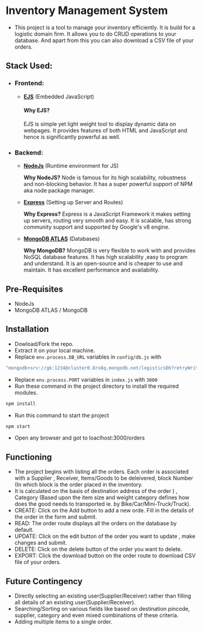 
# Inventory Management System

- This project is a tool to manage your inventory efficiently. It is build for a logistic domain firm. It allows you to do CRUD operations to your database. And apart from this you can also download a CSV file of your orders.

## Stack Used:

- ### Frontend:

  - **[EJS](https://ejs.co/)** (Embedded JavaScript)
    #### Why EJS?
    EJS is simple yet light weight tool to display dynamic data on webpages. It provides features of both HTML and JavaScript and hence is significantly powerful as well.


- ### Backend:
  - **[NodeJs](https://nodejs.org/en/)** (Runtime environment for JS)
    
    **Why NodeJS?**
    Node is famous for its high scalability, robustness and non-blocking behavior. It has a super powerful support of NPM aka node package manager.
    
  - **[Express](https://expressjs.com/)** (Setting up Server and Routes)
    
    **Why Express?**
    Express is a JavaScript Framework it makes setting up servers, routing very smooth and easy. It is scalable, has strong community support and supported by Google's v8 engine.

  - **[MongoDB ATLAS](https://www.mongodb.com/atlas/database)** (Databases)

    **Why MongoDB?**
    MongoDB is very flexible to work with and provides NoSQL database features. It has high scalability ,easy to program and understand. It is an open-source and is cheaper to use and maintain. It has excellent performance and availability.

## Pre-Requisites

- NodeJs
- MongoDB ATLAS / MongoDB

## Installation

- Dowload/Fork the repo.
- Extract it on your local machine.
- Replace `env.process.DB_URL`  variables in  `config/db.js` with
```javascript
"mongodb+srv://gk:1234@cluster0.8ro8q.mongodb.net/logisticsDb?retryWrites=true&w=majority"
```  
- Replace `env.process.PORT`  variables in  `index.js` with `3000`
- Run these command in the project directory to install the required modules.

```bash
npm install
```

- Run this command to start the project

```bash
npm start
```

- Open any browser and got to loaclhost:3000/orders

## Functioning

- The project begins with listing all the orders. Each order is associated with a Supplier , Receiver, Items/Goods to be deleivered, block Number (In which block is the order placed in the inventory. 
- It is calculated on the basis of destination address of the order ) , Category (Based upon the item size and weight category defines how does the good needs to transported ie. by Bike/Car/Mini-Truck/Truck).
- CREATE: Click on the Add button to add a new orde. Fill in the details of the order in the form and submit.
- READ: The order route displays all the orders on the database by default.
- UPDATE: Click on the edit button of the order you want to update , make changes and submit.
- DELETE: Click on the delete button of the order you want to delete.
- EXPORT: Click the download button on the order route to download CSV file of your orders.

## Future Contingency

- Directly selecting an existing user(Supplier/Receiver) rather than filling all details of an existing user(Supplier/Receiver).
- Searching/Sorting on various fields like based on destination pincode, supplier, category and even mixed combinations of these criteria.
- Adding multiple items to a single order.
